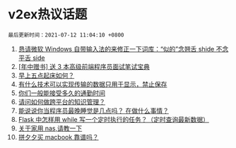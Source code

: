 # v2ex热议话题

`最后更新时间：2021-07-12 11:04:10 +0800`

1. [恳请微软 Windows 自带输入法的来修正一下词库：“似的”念翘舌 shide 不念平舌 side](https://www.v2ex.com/t/788822)
1. [[年中赠书] 送 3 本高级前端程序员面试笔试宝典](https://www.v2ex.com/t/788917)
1. [早上五点起床如何？](https://www.v2ex.com/t/788874)
1. [有什么技术可以实现传输的数据只用于显示，禁止保存](https://www.v2ex.com/t/788887)
1. [你们一般能接受多久的通勤时间](https://www.v2ex.com/t/788898)
1. [请问如何做跨平台的知识管理？](https://www.v2ex.com/t/788826)
1. [能说说你当程序员最晚睡觉是几点吗？ 在做什么事情？](https://www.v2ex.com/t/788925)
1. [Flask 中怎样用 while 写一个定时执行的任务？（定时查询最新数据）](https://www.v2ex.com/t/788811)
1. [关于家用 nas,请教一下](https://www.v2ex.com/t/788851)
1. [拼夕夕买 macbook 靠谱吗？](https://www.v2ex.com/t/788920)

